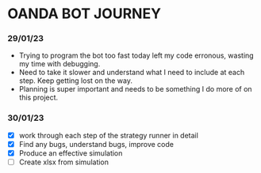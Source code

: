 # OANDA BOT JOURNEY

### 29/01/23
- Trying to program the bot too fast today left my code erronous, wasting my time with debugging.
- Need to take it slower and understand what I need to include at each step. Keep getting lost on the way.
- Planning is super important and needs to be something I do more of on this project.


### 30/01/23
- [x] work through each step of the strategy runner in detail
- [x] Find any bugs, understand bugs, improve code
- [x] Produce an effective simulation
- [ ] Create xlsx from simulation